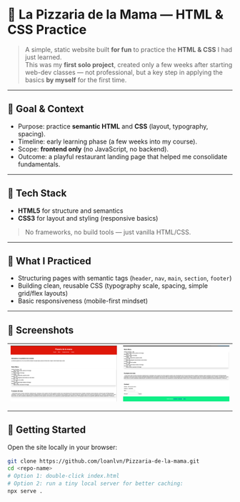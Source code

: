# 🍕 La Pizzaria de la Mama — HTML & CSS Practice

> A simple, static website built **for fun** to practice the **HTML & CSS** I had just learned.  
> This was my **first solo project**, created only a few weeks after starting web-dev classes — not professional, but a key step in applying the basics **by myself** for the first time.

---

## 🎯 Goal & Context
- Purpose: practice **semantic HTML** and **CSS** (layout, typography, spacing).
- Timeline: early learning phase (a few weeks into my course).
- Scope: **frontend only** (no JavaScript, no backend).
- Outcome: a playful restaurant landing page that helped me consolidate fundamentals.

---

## 🧰 Tech Stack
- **HTML5** for structure and semantics  
- **CSS3** for layout and styling (responsive basics)

> No frameworks, no build tools — just vanilla HTML/CSS.

---

## 📐 What I Practiced
- Structuring pages with semantic tags (`header`, `nav`, `main`, `section`, `footer`)
- Building clean, reusable CSS (typography scale, spacing, simple grid/flex layouts)
- Basic responsiveness (mobile-first mindset)

---

## 📸 Screenshots

| ![Homepage](https://raw.githubusercontent.com/loanlvn/Pizzaria-de-la-mama/main/pizzariaS1.png) | ![Menu](https://raw.githubusercontent.com/loanlvn/Pizzaria-de-la-mama/main/pizzariaS2.png) |
| --- | --- |

---

## 🚀 Getting Started
Open the site locally in your browser:

```bash
git clone https://github.com/loanlvn/Pizzaria-de-la-mama.git
cd <repo-name>
# Option 1: double-click index.html
# Option 2: run a tiny local server for better caching:
npx serve .
